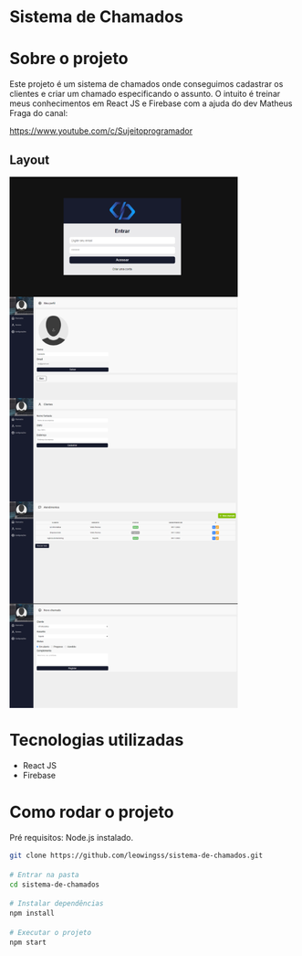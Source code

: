 # Sistema de Chamados

# Sobre o projeto

 Este projeto é um sistema de chamados onde conseguimos cadastrar os clientes e criar um chamado especificando o assunto.
 O intuito é treinar meus conhecimentos em React JS e Firebase com a ajuda do dev Matheus Fraga do canal: 

 <https://www.youtube.com/c/Sujeitoprogramador>


## Layout 

 <div style="display: flex; flex-wrap: wrap; margin-bottom: 30px">
    <img src="./src/assets/login.png" style="width: 400px;">
    <img src="./src/assets/profile.png" style="width: 400px;">
    <img src="./src/assets/clientes.png" style="width: 400px;">
    <img src="./src/assets/chamados.png" style="width: 400px;">
    <img src="./src/assets/novoChamado.png" style="width: 400px;">

 </div>



# Tecnologias utilizadas 

- React JS
- Firebase

# Como rodar o projeto

Pré requisitos: Node.js instalado.

```bash 
git clone https://github.com/leowingss/sistema-de-chamados.git

# Entrar na pasta
cd sistema-de-chamados

# Instalar dependências
npm install

# Executar o projeto
npm start

``` 
